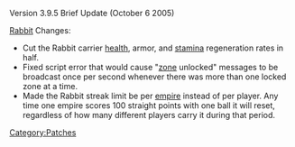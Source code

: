 Version 3.9.5 Brief Update (October 6 2005)

[Rabbit](Rabbit "wikilink") Changes:

-   Cut the Rabbit carrier [health](health "wikilink"), armor, and
    [stamina](stamina "wikilink") regeneration rates in half.
-   Fixed script error that would cause "[zone](zone "wikilink")
    unlocked" messages to be broadcast once per second whenever there
    was more than one locked zone at a time.
-   Made the Rabbit streak limit be per [empire](empire "wikilink")
    instead of per player. Any time one empire scores 100 straight
    points with one ball it will reset, regardless of how many different
    players carry it during that period.

[Category:Patches](Category:Patches "wikilink")